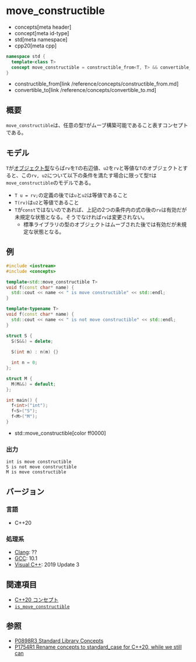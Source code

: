 # move_constructible
* concepts[meta header]
* concept[meta id-type]
* std[meta namespace]
* cpp20[meta cpp]

```cpp
namespace std {
  template<class T>
  concept move_constructible = constructible_from<T, T> && convertible_to<T, T>;
}
```
* constructible_from[link /reference/concepts/constructible_from.md]
* convertible_to[link /reference/concepts/convertible_to.md]

## 概要

`move_constructible`は、任意の型`T`がムーブ構築可能であること表すコンセプトである。

## モデル

`T`が[オブジェクト型](/reference/type_traits/is_object.md)ならば`rv`を`T`の右辺値、`u2`を`rv`と等値な`T`のオブジェクトとすると、この`rv, u2`について以下の条件を満たす場合に限って型`T`は`move_constructible`のモデルである。

- `T u = rv;`の定義の後では`u`と`u2`は等値であること
- `T(rv)`は`u2`と等値であること
- `T`が`const`ではないのであれば、上記の2つの条件内の式の後の`rv`は有効だが未規定な状態となる。そうでなければ`rv`は変更されない。
    - 標準ライブラリの型のオブジェクトはムーブされた後では有効だが未規定な状態となる。

## 例
```cpp example
#include <iostream>
#include <concepts>

template<std::move_constructible T>
void f(const char* name) {
  std::cout << name << " is move constructible" << std::endl;
}

template<typename T>
void f(const char* name) {
  std::cout << name << " is not move constructible" << std::endl;
}

struct S {
  S(S&&) = delete;
  
  S(int m) : n(m) {}

  int n = 0;
};

struct M {
  M(M&&) = default;
};

int main() {
  f<int>("int");
  f<S>("S");
  f<M>("M");
}
```
* std::move_constructible[color ff0000]

### 出力
```
int is move constructible
S is not move constructible
M is move constructible
```

## バージョン
### 言語
- C++20

### 処理系
- [Clang](/implementation.md#clang): ??
- [GCC](/implementation.md#gcc): 10.1
- [Visual C++](/implementation.md#visual_cpp): 2019 Update 3

## 関連項目

- [C++20 コンセプト](/lang/cpp20/concepts.md)
- [`is_move_constructible`](/reference/type_traits/is_move_constructible.md)

## 参照

- [P0898R3 Standard Library Concepts](http://www.open-std.org/jtc1/sc22/wg21/docs/papers/2018/p0898r3.pdf)
- [P1754R1 Rename concepts to standard_case for C++20, while we still can](http://www.open-std.org/jtc1/sc22/wg21/docs/papers/2019/p1754r1.pdf)



